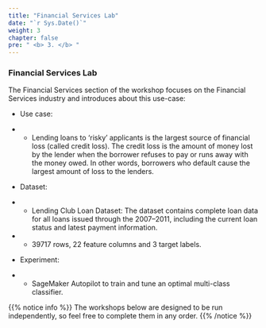 ```yaml
---
title: "Financial Services Lab"
date: "`r Sys.Date()`"
weight: 3
chapter: false
pre: " <b> 3. </b> "
---
```


### Financial Services Lab

The Financial Services section of the workshop focuses on the Financial Services industry and introduces about this use-case:
- Use case:
- - Lending loans to ‘risky’ applicants is the largest source of financial loss (called credit loss). The credit loss is the amount of money lost by the lender when the borrower refuses to pay or runs away with the money owed. In other words, borrowers who default cause the largest amount of loss to the lenders.

- Dataset:
- - Lending Club Loan Dataset: The dataset contains complete loan data for all loans issued through the 2007–2011, including the current loan status and latest payment information.
- - 39717 rows, 22 feature columns and 3 target labels.

- Experiment:
- - SageMaker Autopilot to train and tune an optimal multi-class classifier.

{{% notice info %}}
The workshops below are designed to be run independently, so feel free to complete them in any order.
{{% /notice %}}
